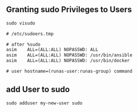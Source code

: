 ## Granting sudo Privileges to Users
```txt
sudo visudo

# /etc/sudoers.tmp

# after %sudo
asim    ALL=(ALL:ALL) NOPASSWD: ALL
asim    ALL=(ALL:ALL) NOPASSWD: /usr/bin/ansible
asim    ALL=(ALL:ALL) NOPASSWD: /usr/bin/docker

# user hostname=(runas-user:runas-group) command
```


## add User to sudo
```txt
sudo adduser my-new-user sudo
```
